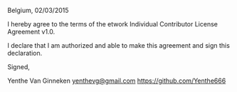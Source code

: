 Belgium, 02/03/2015

I hereby agree to the terms of the etwork Individual Contributor License
Agreement v1.0.

I declare that I am authorized and able to make this agreement and sign this
declaration.

Signed,

Yenthe Van Ginneken yenthevg@gmail.com https://github.com/Yenthe666
